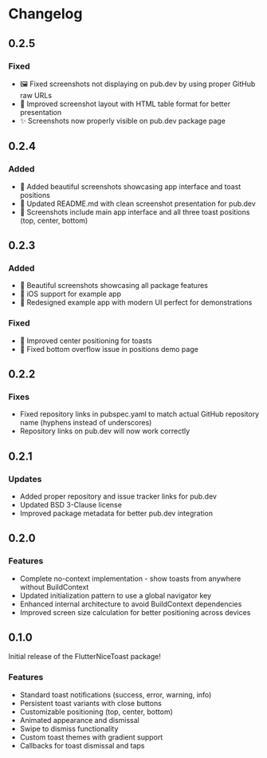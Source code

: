 # Changelog

## 0.2.5

### Fixed
- 🖼️ Fixed screenshots not displaying on pub.dev by using proper GitHub raw URLs
- 📱 Improved screenshot layout with HTML table format for better presentation
- ✨ Screenshots now properly visible on pub.dev package page

## 0.2.4

### Added
- 📸 Added beautiful screenshots showcasing app interface and toast positions
- 🎨 Updated README.md with clean screenshot presentation for pub.dev
- 📱 Screenshots include main app interface and all three toast positions (top, center, bottom)

## 0.2.3

### Added
- 📱 Beautiful screenshots showcasing all package features
- 🍎 iOS support for example app
- 🎨 Redesigned example app with modern UI perfect for demonstrations

### Fixed
- 🎯 Improved center positioning for toasts
- 📱 Fixed bottom overflow issue in positions demo page

## 0.2.2

### Fixes
- Fixed repository links in pubspec.yaml to match actual GitHub repository name (hyphens instead of underscores)
- Repository links on pub.dev will now work correctly

## 0.2.1

### Updates
- Added proper repository and issue tracker links for pub.dev
- Updated BSD 3-Clause license
- Improved package metadata for better pub.dev integration

## 0.2.0

### Features
- Complete no-context implementation - show toasts from anywhere without BuildContext
- Updated initialization pattern to use a global navigator key
- Enhanced internal architecture to avoid BuildContext dependencies
- Improved screen size calculation for better positioning across devices

## 0.1.0

Initial release of the FlutterNiceToast package!

### Features
- Standard toast notifications (success, error, warning, info)
- Persistent toast variants with close buttons
- Customizable positioning (top, center, bottom)
- Animated appearance and dismissal
- Swipe to dismiss functionality
- Custom toast themes with gradient support
- Callbacks for toast dismissal and taps 
